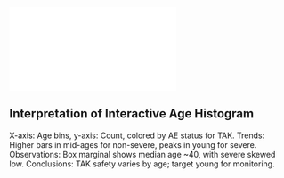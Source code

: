 
![Age Histogram (Interactive in HTML)](../plots/age_histogram.html)

## Interpretation of Interactive Age Histogram
X-axis: Age bins, y-axis: Count, colored by AE status for TAK.
Trends: Higher bars in mid-ages for non-severe, peaks in young for severe.
Observations: Box marginal shows median age ~40, with severe skewed low.
Conclusions: TAK safety varies by age; target young for monitoring.
